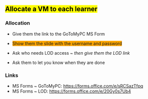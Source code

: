 ## <mark>Allocate a VM to each learner</mark>

### Allocation

- Give them the link to the GoToMyPC MS Form
- <span style="background-color: orange;">Show them the slide with the username and password</span>

- Ask who needs LOD access ~ *then give them the LOD link*
- Ask them to let you know when they are done

### Links

- MS Forms ~ GoToMyPC: https://forms.office.com/e/sRCSazTfpq
- MS Forms ~ LOD: https://forms.office.com/e/20Gy0s7Ub4

